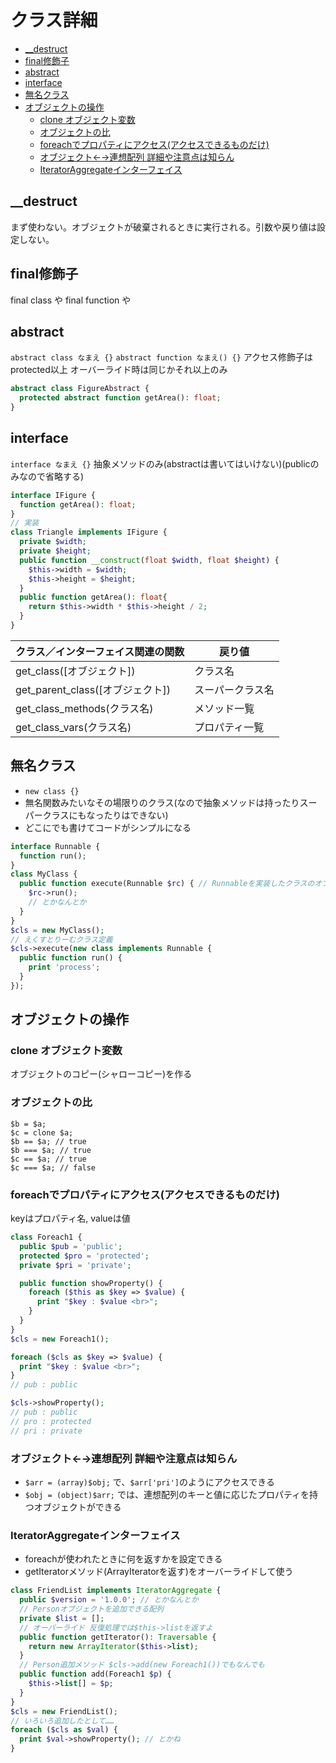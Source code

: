 # クラス詳細

- [__destruct](#__destruct)
- [final修飾子](#final修飾子)
- [abstract](#abstract)
- [interface](#interface)
- [無名クラス](#無名クラス)
- [オブジェクトの操作](#オブジェクトの操作)
  - [clone オブジェクト変数](#clone-オブジェクト変数)
  - [オブジェクトの比](#オブジェクトの比)
  - [foreachでプロパティにアクセス(アクセスできるものだけ)](#foreachでプロパティにアクセスアクセスできるものだけ)
  - [オブジェクト←→連想配列 詳細や注意点は知らん](#オブジェクト連想配列-詳細や注意点は知らん)
  - [IteratorAggregateインターフェイス](#iteratoraggregateインターフェイス)

## __destruct
まず使わない。オブジェクトが破棄されるときに実行される。引数や戻り値は設定しない。

## final修飾子
final class や final function や

## abstract
`abstract class なまえ {}`
`abstract function なまえ() {}`
アクセス修飾子はprotected以上 オーバーライド時は同じかそれ以上のみ


```php
abstract class FigureAbstract {
  protected abstract function getArea(): float;
}
```

## interface
`interface なまえ {}`
抽象メソッドのみ(abstractは書いてはいけない)(publicのみなので省略する)

```php
interface IFigure {
  function getArea(): float;
}
// 実装
class Triangle implements IFigure {
  private $width;
  private $height;
  public function __construct(float $width, float $height) {
    $this->width = $width;
    $this->height = $height;
  }
  public function getArea(): float{
    return $this->width * $this->height / 2;
  }
}
```

| クラス／インターフェイス関連の関数 | 戻り値           |
| ---------------------------------- | ---------------- |
| get_class([オブジェクト])          | クラス名         |
| get_parent_class([オブジェクト])   | スーパークラス名 |
| get_class_methods(クラス名)        | メソッド一覧     |
| get_class_vars(クラス名)           | プロパティ一覧   |

## 無名クラス
* `new class {}`
* 無名関数みたいなその場限りのクラス(なので抽象メソッドは持ったりスーパークラスにもなったりはできない)
* どこにでも書けてコードがシンプルになる

```php
interface Runnable {
  function run();
}
class MyClass {
  public function execute(Runnable $rc) { // Runnableを実装したクラスのオブジェクトを要求
    $rc->run();
    // とかなんとか
  }
}
$cls = new MyClass();
// えくすとりーむクラス定義
$cls->execute(new class implements Runnable {
  public function run() {
    print 'process';
  }
});
```

## オブジェクトの操作

### clone オブジェクト変数
オブジェクトのコピー(シャローコピー)を作る

### オブジェクトの比

```
$b = $a;
$c = clone $a;
$b == $a; // true
$b === $a; // true
$c == $a; // true
$c === $a; // false
```

### foreachでプロパティにアクセス(アクセスできるものだけ)
keyはプロパティ名, valueは値

```php
class Foreach1 {
  public $pub = 'public';
  protected $pro = 'protected';
  private $pri = 'private';

  public function showProperty() {
    foreach ($this as $key => $value) {
      print "$key : $value <br>";
    }
  }
}
$cls = new Foreach1();

foreach ($cls as $key => $value) {
  print "$key : $value <br>";
}
// pub : public

$cls->showProperty();
// pub : public
// pro : protected
// pri : private
```

### オブジェクト←→連想配列 詳細や注意点は知らん
* `$arr = (array)$obj;` で、`$arr['pri']`のようにアクセスできる
* `$obj = (object)$arr;` では、連想配列のキーと値に応じたプロパティを持つオブジェクトができる

### IteratorAggregateインターフェイス
* foreachが使われたときに何を返すかを設定できる
* getIteratorメソッド(ArrayIteratorを返す)をオーバーライドして使う

```php
class FriendList implements IteratorAggregate {
  public $version = '1.0.0'; // とかなんとか
  // Personオブジェクトを追加できる配列
  private $list = [];
  // オーバーライド 反復処理では$this->listを返すよ
  public function getIterator(): Traversable {
    return new ArrayIterator($this->list);
  }
  // Person追加メソッド $cls->add(new Foreach1())でもなんでも
  public function add(Foreach1 $p) {
    $this->list[] = $p;
  }
}
$cls = new FriendList();
// いろいろ追加したとして……
foreach ($cls as $val) {
  print $val->showProperty(); // とかね
}
```